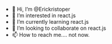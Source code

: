 - 👋 Hi, I’m @Erickristoper
- 👀 I’m interested in react.js
- 🌱 I’m currently learning react.js
- 💞️ I’m looking to collaborate on react.js
- 📫 How to reach me.... not now. 


<!---
Erickristoper/Erickristoper is a ✨ special ✨ repository because its `README.md` (this file) appears on your GitHub profile.
You can click the Preview link to take a look at your changes.
--->
